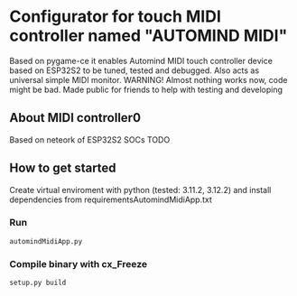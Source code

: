 # Configurator for touch MIDI controller named "AUTOMIND MIDI"
Based on pygame-ce it enables Automind MIDI touch controller device based on ESP32S2 to be tuned, tested and debugged.
Also acts as universal simple MIDI monitor.
WARNING! Almost nothing works now, code might be bad. Made public for friends to help with testing and developing

## About MIDI controller0
Based on neteork of ESP32S2 SOCs
TODO

## How to get started
Create virtual enviroment with python (tested: 3.11.2, 3.12.2) and install dependencies from requirementsAutomindMidiApp.txt

### Run
```automindMidiApp.py```

### Compile binary with cx_Freeze
```setup.py build```